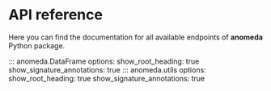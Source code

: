 # API reference

Here you can find the documentation for all available endpoints of **anomeda** Python package.

::: anomeda.DataFrame options: show_root_heading: true show_signature_annotations: true
::: anomeda.utils options: show_root_heading: true show_signature_annotations: true